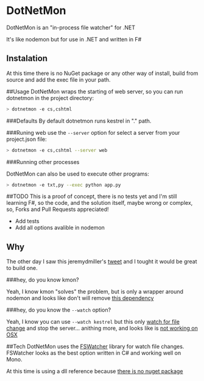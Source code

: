 # DotNetMon

DotNetMon is an "in-process file watcher" for .NET

It's like nodemon but for use in .NET and written in F#
## Instalation

At this time there is no NuGet package or any other way of install, build from source and add the exec file in your path.

##Usage 
DotNetMon wraps the starting of web server, so you can run dotnetmon in the project directory:

```sh
> dotnetmon -e cs,cshtml
```

###Defaults
By default dotnetmon runs kestrel in "." path.

###Runing web
use the ```--server``` option for select a server from your project.json file:
```sh
> dotnetmon -e cs,cshtml --server web
```

###Running other processes

DotNetMon can also be used to execute other programs:

```sh
> dotnetmon -e txt,py --exec python app.py
```

##TODO
This is a proof of concept, there is no tests yet and I'm still learning F#, so the code, and the solution itself, maybe wrong or complex, so, Forks and Pull Requests appreciated!
* Add tests
* Add all options avalible in nodemon 

## Why
The other day I saw this jeremydmiller's [tweet](https://twitter.com/jeremydmiller/status/600729966783922177) and I tought it would be great to build one.

###hey, do you know kmon?

Yeah, I know kmon "solves" the problem, but is only a wrapper around nodemon and looks like don't will remove [this dependency](https://github.com/henriksen/kmon/issues/3)

###hey, do you know the ```--watch``` option?

Yeah, I know you can use ```--watch kestrel``` but this only [watch for file change](https://github.com/aspnet/dnx/blob/4c968ac60d78cf621c5f338538a5f2fccdf8d163/src/Microsoft.Framework.Runtime/DefaultHost.cs#L136) and stop the server... anithing more, and looks like is [not working on OSX](https://github.com/henriksen/kmon/issues/3#issuecomment-66335661)

##Tech
DotNetMon uses the [FSWatcher]("https://github.com/acken/FSWatcher") library for watch file changes. FSWatcher looks as the best option written in C# and working well on Mono. 

At this time is using a dll reference because [there is no nuget package](https://github.com/acken/FSWatcher/issues/2)